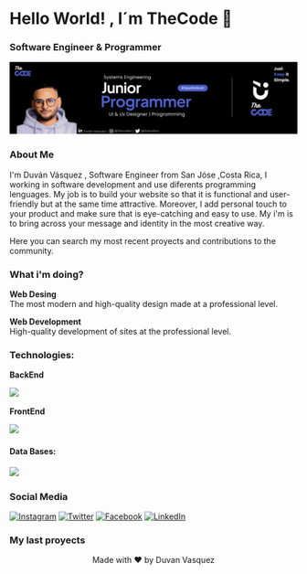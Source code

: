 <h1 align = "left" > Hello World! ,  I´m  TheCode 👋 </h1 > 

### Software Engineer & Programmer  

![](https://github.com/The-Codecr/The-Codecr/blob/b434cd35576196677d70d082f90a93636b79e996/Banner_%20The%20Code.png)


### About Me
I'm Duván Vásquez , Software Engineer from San Jóse ,Costa Rica, I working in software development and use diferents programming lenguages. My job is to build your website so that it is functional and user-friendly but at the same time attractive. Moreover, I add personal touch to your product and make sure that is eye-catching and easy to use. My i'm is to bring across your message and identity in the most creative way.
  
Here you can search my most recent proyects and contributions to the community.

### What i'm doing? 

<p align ="left">
  <b>Web Desing</b> <br>
  The most modern and high-quality design made at a professional level.

  <b>Web Development </b> <br>
   High-quality development of sites at the professional level.
</p>

### Technologies:
 <b>BackEnd</b><br>
<p align="left">
  <a href="https://skillicons.dev">
    <img src="https://skillicons.dev/icons?i=py,dotnet,cs,js,git,github,postman,)" />
  </a>
</p>

 <b>FrontEnd</b><br>
<p align="left">
  <a href="https://skillicons.dev">
    <img src="https://skillicons.dev/icons?i=html,css,sass,react,)" />
  </a>
</p>

<h4>Data Bases:</h4>
<p align="left">
  <a href="https://skillicons.dev">
    <img src="https://skillicons.dev/icons?i=mongodb,sql,)" />
  </a>
</p>


### Social Media

[![Instagram](https://img.shields.io/badge/Instagram-@TheCodecr-545BCF?style=for-the-badge&logo=instagram&logoColor=white&labelColor=101010)](https://www.instagram.com/the.codecr)
[![Twitter](https://img.shields.io/badge/Twitter-@TheCode-545BCF?style=for-the-badge&logo=twitter&logoColor=white&labelColor=101010)](https://twitter.com/dvlCode)
[![Facebook](https://img.shields.io/badge/Facebook-@TheCode-545BCF?style=for-the-badge&logo=facebook&logoColor=white&labelColor=101010)](https://www.facebook.com/duvan.vasquez.773/)
[![LinkedIn](https://img.shields.io/badge/LinkedIn-Duvan_Vasquez-545BCF?style=for-the-badge&logo=linkedin&logoColor=white&labelColor=101010)](https://www.linkedin.com/in/duv%C3%A1n-v%C3%A1squez/)


### My last proyects  




 <p align="center">
 Made with ❤ by  Duvan Vasquez 
</p>
